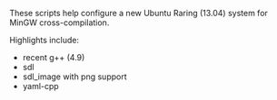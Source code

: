 These scripts help configure a new Ubuntu Raring (13.04) system for
MinGW cross-compilation.

Highlights include:

* recent g++ (4.9)
* sdl
* sdl_image with png support
* yaml-cpp
